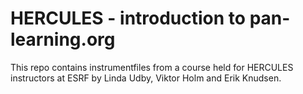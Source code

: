 # HERCULES - introduction to pan-learning.org

This repo contains instrumentfiles from a course held for HERCULES
instructors at ESRF by Linda Udby, Viktor Holm and Erik Knudsen.


